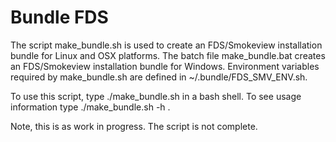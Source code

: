 # Bundle FDS

The script make_bundle.sh is used to create an FDS/Smokeview installation bundle for Linux and OSX 
platforms.  The batch file make_bundle.bat creates an FDS/Smokeview installation bundle for Windows.
Environment variables required by make_bundle.sh are defined in ~/.bundle/FDS_SMV_ENV.sh.  

To use this script, type ./make_bundle.sh in a bash shell. To see usage information type ./make_bundle.sh -h . 

Note, this is as work in progress. The script is not complete.  
